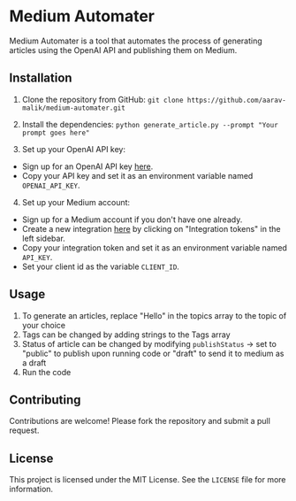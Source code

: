 # Medium Automater

Medium Automater is a tool that automates the process of generating articles using the OpenAI API and publishing them on Medium. 

## Installation

1. Clone the repository from GitHub:
```git clone https://github.com/aarav-malik/medium-automater.git```


2. Install the dependencies:
```python generate_article.py --prompt "Your prompt goes here"```


3. Set up your OpenAI API key:
- Sign up for an OpenAI API key [here](https://beta.openai.com/signup/).
- Copy your API key and set it as an environment variable named `OPENAI_API_KEY`.

4. Set up your Medium account:
- Sign up for a Medium account if you don't have one already.
- Create a new integration [here](https://medium.com/me/settings) by clicking on "Integration tokens" in the left sidebar.
- Copy your integration token and set it as an environment variable named `API_KEY`.
- Set your client id as the variable `CLIENT_ID`.

## Usage

1. To generate an articles, replace "Hello" in the topics array to the topic of your choice
2. Tags can be changed by adding strings to the Tags array
3. Status of article can be changed by modifying `publishStatus` -> set to "public" to publish upon running code or "draft" to send it to medium as a draft
4. Run the code


## Contributing

Contributions are welcome! Please fork the repository and submit a pull request.

## License

This project is licensed under the MIT License. See the `LICENSE` file for more information.

